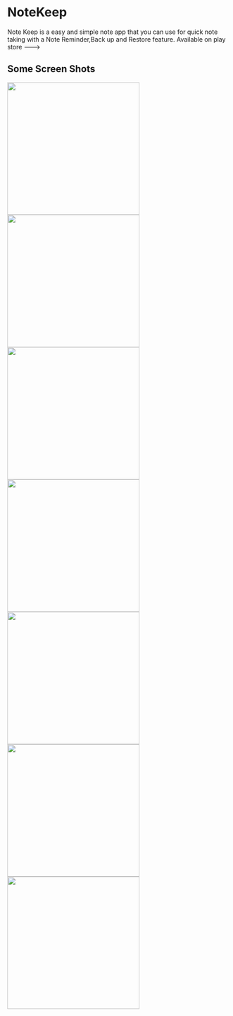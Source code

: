 # NoteKeep
Note Keep is a easy and simple note app that you can use for quick note taking with a Note Reminder,Back up and Restore feature. 
Available on play store --->
## Some Screen Shots
<img src="https://user-images.githubusercontent.com/39889856/71550005-4c169300-29c7-11ea-91f6-325d5edd139b.png" width=300 align=left>
<img src="https://user-images.githubusercontent.com/39889856/71550064-47061380-29c8-11ea-99c9-b2bb78ecc940.png" width=300 align=left>
<img src="https://user-images.githubusercontent.com/39889856/71550075-7288fe00-29c8-11ea-8444-94705667d102.png" width=300 align=left>
<img src="https://user-images.githubusercontent.com/39889856/71550077-73219480-29c8-11ea-91d2-153e84bdd35e.png" width=300 align=left>
<img src="https://user-images.githubusercontent.com/39889856/71550103-dd3a3980-29c8-11ea-9cb2-3055a4d7088e.png" width=300 align=left>
<img src="https://user-images.githubusercontent.com/39889856/71550104-dd3a3980-29c8-11ea-82f8-5896e9187b98.png" width=300 align=left>
<img src="https://user-images.githubusercontent.com/39889856/71550160-23dc6380-29ca-11ea-9906-91aabfa14e6e.png" width=300 align=left>
